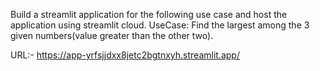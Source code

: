 Build a streamlit application for the following use case and host the application using streamlit cloud.
UseCase: Find the largest among the 3 given numbers(value greater than the other two).

URL:- https://app-yrfsjjdxx8jetc2bgtnxyh.streamlit.app/
